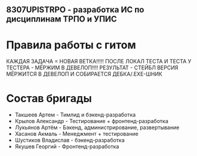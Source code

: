 ## 8307UPISTRPO - разработка ИС по дисциплинам ТРПО и УПИС
# Правила работы с гитом 
КАЖДАЯ ЗАДАЧА = НОВАЯ ВЕТКА!!!!!
ПОСЛЕ ЛОКАЛ ТЕСТА И ТЕСТА У ТЕСТЕРА - МЁРЖИМ В ДЕВЕЛОП!!!!
РЕЗУЛЬТАТ - СТЕЙБЛ ВЕРСИЯ МЁРЖИТСЯ В ДЕВЕЛОП И СОБИРАЕТСЯ ДЕБКА/.EXE-ШНИК

# Состав бригады
- Такшеев Артем - Тимлид и бэкенд-разработка
- Крылов Александр - Тестирование + фронтенд-разработка
- Лукьянов Артём - Бэкенд, администрирование, развертывание
- Хасанов Акмаль - Менеджмент + тестирование
- Шустиков Владислав - бэкенд-разработка
- Якушев Георгий - Фронтенд-разработка
